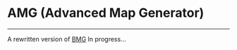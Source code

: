 # AMG (Advanced Map Generator)
___
A rewritten version of [BMG](https://github.com/thedonciuxx/BrawlMapGen)
In progress...